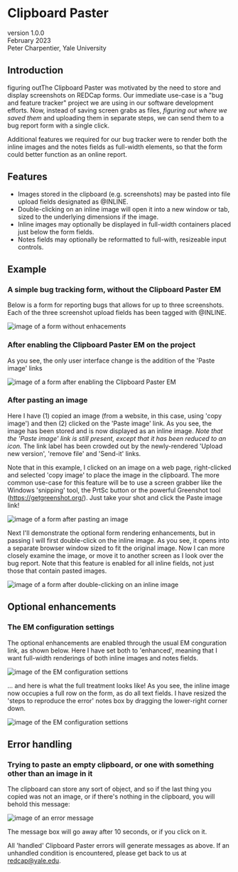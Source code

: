 # Clipboard Paster
version 1.0.0  
February 2023  
Peter Charpentier, Yale University  

## Introduction
figuring outThe Clipboard Paster was motivated by the need to store and display screenshots on REDCap forms. Our immediate use-case is a "bug and feature tracker" project we are using in our software development efforts. Now, instead of saving screen grabs as files, *figuring out where we saved them* and uploading them in separate steps, we can send them to a bug report form with a single click.

Additional features we required for our bug tracker were to render both the inline images and the notes fields as full-width elements, so that the form could better function as an online report.

## Features
- Images stored in the clipboard (e.g. screenshots) may be pasted into file upload fields designated as @INLINE.
- Double-clicking on an inline image will open it into a new window or tab, sized to the underlying dimensions if the image.
- Inline images may optionally be displayed in full-width containers placed just below the form fields.
- Notes fields may optionally be reformatted to full-with, resizeable input controls.

## Example 

### A simple bug tracking form, without the Clipboard Paster EM

Below is a form for reporting bugs that allows for up to three screenshots. Each of the three screenshot upload fields has been tagged with @INLINE.

![image of a form without enhacements](images/example0.png)

### After enabling the Clipboard Paster EM on the project

As you see, the only user interface change is the addition of the 'Paste image' links

![image of a form after enabling the Clipboard Paster EM](images/example1.png)

### After pasting an image

Here I have (1) copied an image (from a website, in this case, using 'copy image') and then (2) clicked on the 'Paste image' link. As you see, the image has been stored and is now displayed as an inline image. *Note that the 'Paste image' link is still present, except that it has been reduced to an icon.* The link label has been crowded out by the newly-rendered 'Upload new version', 'remove file' and 'Send-it' links.

Note that in this example, I clicked on an image on a web page, right-clicked and selected 'copy image' to place the image in the clipboard. The more common use-case for this feature will be to use a screen grabber like the Windows 'snipping' tool, the PrtSc button or the powerful Greenshot tool (https://getgreenshot.org/). Just take your shot and click the Paste image link!

![image of a form after pasting an image](images/example2.png)

Next I'll demonstrate the optional form rendering enhancements, but in passing I will first double-click on the inline image. As you see, it opens into a separate browser window sized to fit the original image. Now I can more closely examine the image, or move it to another screen as I look over the bug report. Note that this feature is enabled for all inline fields, not just those that contain pasted images.

![image of a form after double-clicking on an inline image](images/example3.png)

## Optional enhancements

### The EM configuration settings

The optional enhancements are enabled through the usual EM conguration link, as shown below. Here I have set both to 'enhanced', meaning that I want full-width renderings of both inline images and notes fields.

![image of the EM configuration settions](images/example4.png)

... and here is what the full treatment looks like! As you see, the inline image now occupies a full row on the form, as do all text fields. I have resized the 'steps to reproduce the error' notes box by dragging the lower-right corner down.

![image of the EM configuration settions](images/example5.png)

## Error handling

### Trying to paste an empty clipboard, or one with something other than an image in it

The clipboard can store any sort of object, and so if the last thing you copied was not an image, or if there's nothing in the clipboard, you will behold this message:

![image of an error message](images/example6.png)

The message box will go away after 10 seconds, or if you click on it.

All 'handled' Clipboard Paster errors will generate messages as above. If an unhandled condition is encountered, please get back to us at redcap@yale.edu.












